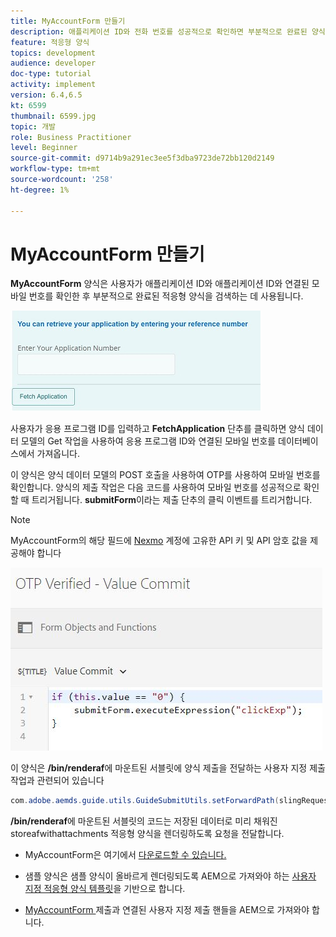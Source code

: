 ```yaml
---
title: MyAccountForm 만들기
description: 애플리케이션 ID와 전화 번호를 성공적으로 확인하면 부분적으로 완료된 양식을 검색할 myaccount 양식을 만듭니다.
feature: 적응형 양식
topics: development
audience: developer
doc-type: tutorial
activity: implement
version: 6.4,6.5
kt: 6599
thumbnail: 6599.jpg
topic: 개발
role: Business Practitioner
level: Beginner
source-git-commit: d9714b9a291ec3ee5f3dba9723de72bb120d2149
workflow-type: tm+mt
source-wordcount: '258'
ht-degree: 1%

---
```




# MyAccountForm 만들기

**MyAccountForm** 양식은 사용자가 애플리케이션 ID와 애플리케이션 ID와 연결된 모바일 번호를 확인한 후 부분적으로 완료된 적응형 양식을 검색하는 데 사용됩니다.

![내 계정 양식](assets/6599.JPG)

사용자가 응용 프로그램 ID를 입력하고 **FetchApplication** 단추를 클릭하면 양식 데이터 모델의 Get 작업을 사용하여 응용 프로그램 ID와 연결된 모바일 번호를 데이터베이스에서 가져옵니다.

이 양식은 양식 데이터 모델의 POST 호출을 사용하여 OTP를 사용하여 모바일 번호를 확인합니다. 양식의 제출 작업은 다음 코드를 사용하여 모바일 번호를 성공적으로 확인할 때 트리거됩니다. **submitForm**&#x200B;이라는 제출 단추의 클릭 이벤트를 트리거합니다.

>[!NOTE]
> MyAccountForm의 해당 필드에 [Nexmo](https://dashboard.nexmo.com/) 계정에 고유한 API 키 및 API 암호 값을 제공해야 합니다

![trigger submit](assets/trigger-submit.JPG)



이 양식은 **/bin/renderaf**&#x200B;에 마운트된 서블릿에 양식 제출을 전달하는 사용자 지정 제출 작업과 관련되어 있습니다

```java
com.adobe.aemds.guide.utils.GuideSubmitUtils.setForwardPath(slingRequest,"/bin/renderaf",null,null);
```

**/bin/renderaf**&#x200B;에 마운트된 서블릿의 코드는 저장된 데이터로 미리 채워진 storeafwithattachments 적응형 양식을 렌더링하도록 요청을 전달합니다.


* MyAccountForm은 여기에서 [다운로드할 수 있습니다.](assets/my-account-form.zip)

* 샘플 양식은 샘플 양식이 올바르게 렌더링되도록 AEM으로 가져와야 하는 [사용자 지정 적응형 양식 템플릿](assets/custom-template-with-page-component.zip)을 기반으로 합니다.

* [MyAccountForm ](assets/custom-submit-my-account-form.zip) 제출과 연결된 사용자 지정 제출 핸들을 AEM으로 가져와야 합니다.
